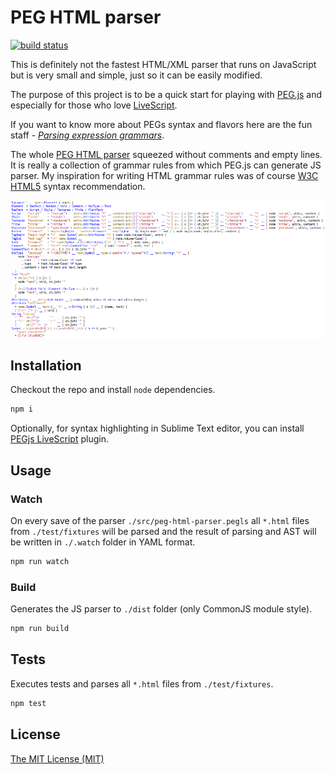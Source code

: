 # PEG HTML parser

[![build status][travis-image]][travis-url]

This is definitely not the fastest HTML/XML parser that runs on JavaScript but is very small and simple, just so it can be easily modified.

The purpose of this project is to be a quick start for playing with [PEG.js][peg-js] and especially for those who love [LiveScript][livescript].

If you want to know more about PEGs syntax and flavors here are the fun staff - [_Parsing expression grammars_][peg-bford].

The whole [PEG HTML parser](./src/peg-html-parser.pegls) squeezed without comments and empty lines. It is really a collection of grammar rules from which PEG.js can generate JS parser.
My inspiration for writing HTML grammar rules was of course [W3C HTML5][w3c-html5] syntax recommendation.

![PEG HTML parser grammar](./assets/peg-html-parser.png)

## Installation

Checkout the repo and install `node` dependencies.

```sh
npm i
```

Optionally, for syntax highlighting in Sublime Text editor, you can install [PEGjs LiveScript][pegjs-sublime] plugin.

## Usage

### Watch

On every save of the parser `./src/peg-html-parser.pegls` all `*.html` files from `./test/fixtures` will be parsed and the result of parsing and AST will be written in `./.watch` folder in YAML format.

```sh
npm run watch
```

### Build

Generates the JS parser to `./dist` folder (only CommonJS module style).

```sh
npm run build
```

## Tests

Executes tests and parses all `*.html` files from `./test/fixtures`.

```sh
npm test
```

## License

[The MIT License (MIT)][license]

[peg-js]: https://github.com/pegjs/pegjs
[peg-bford]: http://bford.info/packrat
[livescript]: https://github.com/gkz/LiveScript
[pegjs-sublime]: https://packagecontrol.io/packages/PEGjs%20LiveScript
[w3c-html5]: https://www.w3.org/TR/html5/syntax.html
[travis-image]: https://api.travis-ci.org/tgrospic/peg-html-parser.svg
[travis-url]: https://travis-ci.org/tgrospic/peg-html-parser
[license]: https://github.com/tgrospic/peg-html-parser/blob/master/LICENSE
